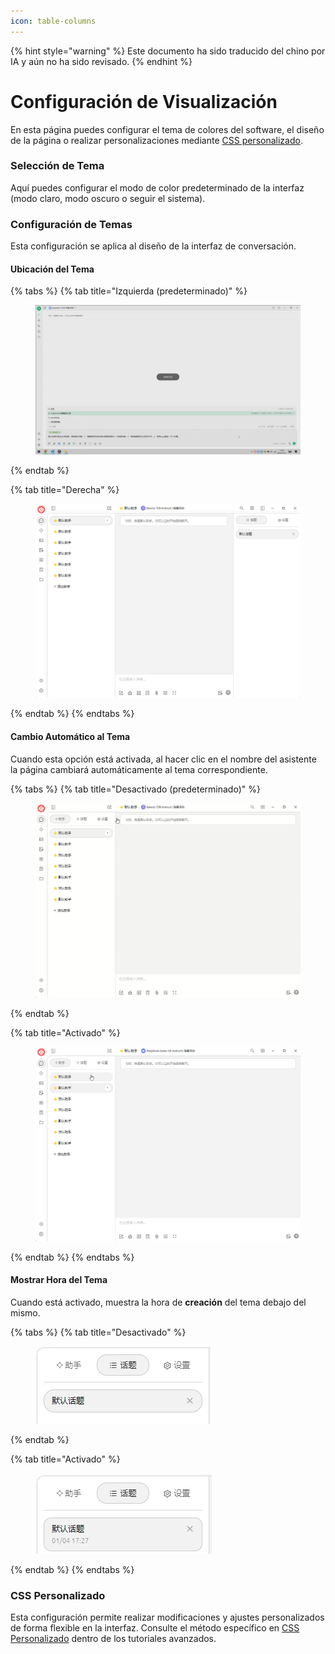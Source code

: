 ```yaml
---
icon: table-columns
---
```


{% hint style="warning" %}
Este documento ha sido traducido del chino por IA y aún no ha sido revisado.
{% endhint %}

# Configuración de Visualización

En esta página puedes configurar el tema de colores del software, el diseño de la página o realizar personalizaciones mediante [CSS personalizado](../../../personalization-settings/css.md).

### Selección de Tema

Aquí puedes configurar el modo de color predeterminado de la interfaz (modo claro, modo oscuro o seguir el sistema).

### Configuración de Temas

Esta configuración se aplica al diseño de la interfaz de conversación.

#### Ubicación del Tema

{% tabs %}
{% tab title="Izquierda (predeterminado)" %}
<figure><img src="../../../.gitbook/assets/image (10).png" alt=""><figcaption></figcaption></figure>
{% endtab %}

{% tab title="Derecha" %}
<figure><img src="../../../.gitbook/assets/image (11).png" alt=""><figcaption></figcaption></figure>
{% endtab %}
{% endtabs %}

#### Cambio Automático al Tema

Cuando esta opción está activada, al hacer clic en el nombre del asistente la página cambiará automáticamente al tema correspondiente.

{% tabs %}
{% tab title="Desactivado (predeterminado)" %}
<figure><img src="../../../.gitbook/assets/Honeycam 2025-01-04 17-35-43.gif" alt=""><figcaption></figcaption></figure>
{% endtab %}

{% tab title="Activado" %}
<figure><img src="../../../.gitbook/assets/Honeycam 2025-01-04 17-38-18.gif" alt=""><figcaption></figcaption></figure>
{% endtab %}
{% endtabs %}

#### Mostrar Hora del Tema

Cuando está activado, muestra la hora de **creación** del tema debajo del mismo.

{% tabs %}
{% tab title="Desactivado" %}
<figure><img src="../../../.gitbook/assets/image (14).png" alt=""><figcaption></figcaption></figure>
{% endtab %}

{% tab title="Activado" %}
<figure><img src="../../../.gitbook/assets/image (12).png" alt=""><figcaption></figcaption></figure>
{% endtab %}
{% endtabs %}

### CSS Personalizado

Esta configuración permite realizar modificaciones y ajustes personalizados de forma flexible en la interfaz. Consulte el método específico en [CSS Personalizado](../../../personalization-settings/css.md) dentro de los tutoriales avanzados.